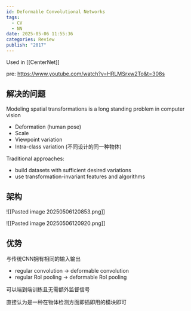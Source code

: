 ```yaml
---
id: Deformable Convolutional Networks
tags:
  - CV
  - NN
date: 2025-05-06 11:55:36
categories: Review
publish: "2017"
---
```

Used in [[CenterNet]]

pre: https://www.youtube.com/watch?v=HRLMSrxw2To&t=308s

## 解决的问题
Modeling spatial transformations is a long standing problem in computer vision
- Deformation (human pose)
- Scale
- Viewpoint variation
- Intra-class variation (不同设计的同一种物体)

Traditional approaches:
- build datasets with sufficient desired variations
- use transformation-invariant features and algorithms

## 架构
![[Pasted image 20250506120853.png]]

![[Pasted image 20250506120920.png]]

## 优势
与传统CNN拥有相同的输入输出
- regular convolution -> deformable convolution
- regular RoI pooling -> deformable RoI pooling

可以端到端训练且无需额外监督信号

直接认为是一种在物体检测方面即插即用的模块即可
